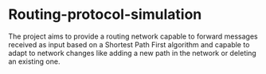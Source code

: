# Routing-protocol-simulation

The project aims to provide a routing network capable to forward messages received as input based on a Shortest Path First algorithm and capable to adapt to network changes like adding a new path in the network or deleting an existing one.
